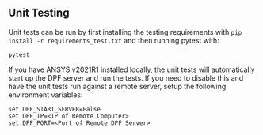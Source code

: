 <!-- these nodes should be moved into contributing -->

## Unit Testing

Unit tests can be run by first installing the testing requirements with `pip install -r requirements_test.txt` and then running pytest with:

```
pytest
```

If you have ANSYS v2021R1 installed locally, the unit tests will
automatically start up the DPF server and run the tests.  If you need
to disable this and have the unit tests run against a remote server,
setup the following environment variables:

```
set DPF_START_SERVER=False
set DPF_IP=<IP of Remote Computer>
set DPF_PORT=<Port of Remote DPF Server>
```
